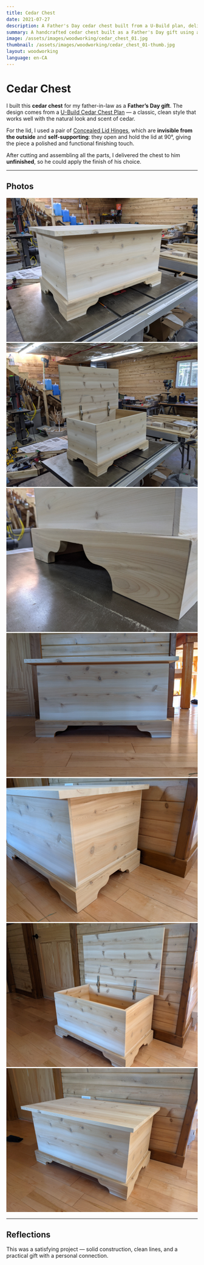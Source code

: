 ```yaml
---
title: Cedar Chest
date: 2021-07-27
description: A Father's Day cedar chest built from a U-Build plan, delivered unfinished and finished by the recipient.
summary: A handcrafted cedar chest built as a Father's Day gift using a U-Build plan from Lee Valley. Delivered unfinished so the recipient could apply the finish himself.
image: /assets/images/woodworking/cedar_chest_01.jpg
thumbnail: /assets/images/woodworking/cedar_chest_01-thumb.jpg
layout: woodworking
language: en-CA
---
```


# Cedar Chest

I built this **cedar chest** for my father-in-law
as a **Father’s Day gift**.
The design comes from a
[U-Build Cedar Chest Plan](https://www.leevalley.com/en-ca/shop/tools/plans/44551-cedar-chest-plan)
—
a classic, clean style that works well
with the natural look and scent of cedar.

For the lid, I used a pair of
[Concealed Lid Hinges](https://www.leevalley.com/en-ca/shop/hardware/hinges/40647-concealed-lid-hinges),
which are **invisible from the outside**
and **self-supporting**:
they open and hold the lid at 90°,
giving the piece a polished and functional finishing touch.

After cutting and assembling all the parts,
I delivered the chest to him **unfinished**,
so he could apply the finish of his choice.

---

## Photos

<div class="row row-cols-1 row-cols-md-2 g-4 my-3">

  <div class="col">
    <a href="/assets/images/woodworking/cedar_chest_01-01.jpg"><img
       class="img-fluid rounded shadow-sm"
       src="/assets/images/woodworking/cedar_chest_01-01.jpg"
       title="Cedar chest during assembly, lid closed."
       alt="Cedar chest during assembly, lid closed."></a>
  </div>

  <div class="col">
    <a href="/assets/images/woodworking/cedar_chest_01-02.jpg"><img
       class="img-fluid rounded shadow-sm"
       src="/assets/images/woodworking/cedar_chest_01-02.jpg"
       title="Cedar chest durring assembly, lid open."
       alt="Cedar chest durring assembly, lid open."></a>
  </div>

  <div class="col">
    <a href="/assets/images/woodworking/cedar_chest_01-03.jpg"><img
       class="img-fluid rounded shadow-sm"
       src="/assets/images/woodworking/cedar_chest_01-03.jpg"
       title="Chest foot detail, front."
       alt="Chest foot detail, front."></a>
  </div>

  <div class="col">
    <a href="/assets/images/woodworking/cedar_chest_01-04.jpg"><img
       class="img-fluid rounded shadow-sm"
       src="/assets/images/woodworking/cedar_chest_01-04.jpg"
       title="Chest viewed from the front with lid closed."
       alt="Chest viewed from the front with lid closed."></a>
  </div>

  <div class="col">
    <a href="/assets/images/woodworking/cedar_chest_01-06.jpg"><img
       class="img-fluid rounded shadow-sm"
       src="/assets/images/woodworking/cedar_chest_01-06.jpg"
       title="Side view showing solid panel construction."
       alt="Side view showing solid panel construction."></a>
  </div>

  <div class="col">
    <a href="/assets/images/woodworking/cedar_chest_01-07.jpg"><img
       class="img-fluid rounded shadow-sm"
       src="/assets/images/woodworking/cedar_chest_01-07.jpg"
       title="Open lid showing hardware."
       alt="Open lid showing hardware."></a>
  </div>

  <div class="col">
    <a href="/assets/images/woodworking/cedar_chest_01-05.jpg"><img
       title="Completed chest before delivery."
       class="img-fluid rounded shadow-sm"
       src="/assets/images/woodworking/cedar_chest_01-05.jpg"
       alt="Completed chest before delivery."></a>
  </div>

</div>

---

## Reflections

This was a satisfying project
—
solid construction, clean lines,
and a practical gift with a personal connection.

